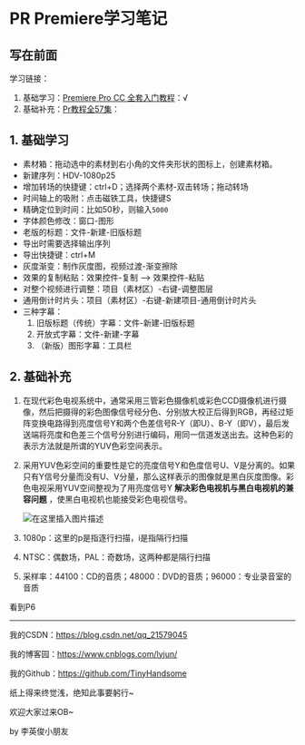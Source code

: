 # PR Premiere学习笔记

## 写在前面

学习链接：

1. 基础学习：[Premiere Pro CC 全套入门教程](https://www.bilibili.com/video/BV1ut411S7j7)：√
2. 基础补充：[Pr教程全57集](https://www.bilibili.com/video/BV1bb411F7Sh)：

## 1. 基础学习

- 素材箱：拖动选中的素材到右小角的文件夹形状的图标上，创建素材箱。
- 新建序列：HDV-1080p25
- 增加转场的快捷键：ctrl+D；选择两个素材-双击转场；拖动转场
- 时间轴上的吸附：点击磁铁工具，快捷键S
- 精确定位到时间：比如50秒，则输入`5000`
- 字体颜色修改：窗口-图形
- 老版的标题：文件-新建-旧版标题
- 导出时需要选择输出序列
- 导出快捷键：ctrl+M
- 灰度渐变：制作灰度图，视频过渡-渐变擦除
- 效果的复制粘贴：效果控件-复制 –> 效果控件-粘贴
- 对整个视频进行调整：项目（素材区）-右键-调整图层
- 通用倒计时片头：项目（素材区）-右键-新建项目-通用倒计时片头
- 三种字幕：
  1. 旧版标题（传统）字幕：文件-新建-旧版标题
  2. 开放式字幕：文件-新建-字幕
  3. （新版）图形字幕：工具栏

## 2. 基础补充

1. 在现代彩色电视系统中，通常采用三管彩色摄像机或彩色CCD摄像机进行摄像，然后把摄得的彩色图像信号经分色、分别放大校正后得到RGB，再经过矩阵变换电路得到亮度信号Y和两个色差信号R-Y（即U）、B-Y（即V），最后发送端将亮度和色差三个信号分别进行编码，用同一信道发送出去。这种色彩的表示方法就是所谓的YUV色彩空间表示。

2. 采用YUV色彩空间的重要性是它的亮度信号Y和色度信号U、V是分离的。如果只有Y信号分量而没有U、V分量，那么这样表示的图像就是黑白灰度图像。彩色电视采用YUV空间整视为了用亮度信号Y **解决彩色电视机与黑白电视机的兼容问题** ，使黑白电视机也能接受彩色电视信号。

   ![在这里插入图片描述](https://img-blog.csdnimg.cn/20210326090204627.png)
   
3. 1080p：这里的p是指逐行扫描，i是指隔行扫描

4. NTSC：偶数场，PAL：奇数场，这两种都是隔行扫描

5. 采样率：44100：CD的音质；48000：DVD的音质；96000：专业录音室的音质













看到P6



------

我的CSDN：https://blog.csdn.net/qq_21579045

我的博客园：https://www.cnblogs.com/lyjun/

我的Github：https://github.com/TinyHandsome

纸上得来终觉浅，绝知此事要躬行~

欢迎大家过来OB~

by 李英俊小朋友

